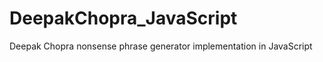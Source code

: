 DeepakChopra_JavaScript
=======================

Deepak Chopra nonsense phrase generator implementation in JavaScript
